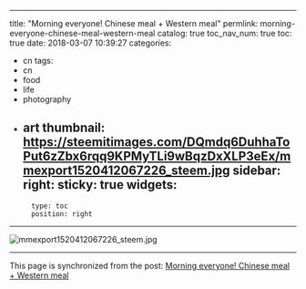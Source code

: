 
---
title: "Morning everyone! Chinese meal +  Western meal"
permlink: morning-everyone-chinese-meal-western-meal
catalog: true
toc_nav_num: true
toc: true
date: 2018-03-07 10:39:27
categories:
- cn
tags:
- cn
- food
- life
- photography
- art
thumbnail: https://steemitimages.com/DQmdq6DuhhaToPut6zZbx6rqq9KPMyTLi9wBqzDxXLP3eEx/mmexport1520412067226_steem.jpg
sidebar:
    right:
        sticky: true
widgets:
    -
        type: toc
        position: right
---


![mmexport1520412067226_steem.jpg](https://steemitimages.com/DQmdq6DuhhaToPut6zZbx6rqq9KPMyTLi9wBqzDxXLP3eEx/mmexport1520412067226_steem.jpg)

- - -

This page is synchronized from the post: [Morning everyone! Chinese meal +  Western meal](https://steemit.com/@andrewma/morning-everyone-chinese-meal-western-meal)
